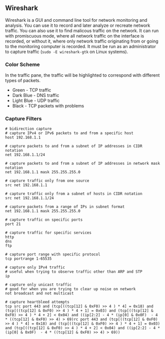 ## Wireshark

Wireshark is a GUI and command line tool for network monitoring and analysis. You can use it to record and later analyze or recreate network traffic. You can also use it to find malicous traffic on the network. It can run with promiscuous mode, where all network traffic on the interface is recorded, or without it, where only network traffic originating from or going to the monitoring computer is recorded. It must be run as an administrator to capture traffic (`sudo -E wireshark-gtk` on Linux systems).


### Color Scheme

In the traffic pane, the traffic will be highlighted to correspond with different types of packets.

* Green - TCP traffic
* Dark Blue - DNS traffic
* Light Blue - UDP traffic
* Black - TCP packets with problems


### Capture Filters

```wireshark
# bidirection capture
# capture IPv4 or IPv6 packets to and from a specific host
host 192.168.1.1

# capture packets to and from a subnet of IP addresses in CIDR notation
net 192.168.1.1/24 

# capture packets to and from a subnet of IP addresses in network mask notation
net 192.168.1.1 mask 255.255.255.0

# capture traffic only from one source
src net 192.168.1.1

# capture traffic only from a subnet of hosts in CIDR notation
src net 192.168.1.1/24

# capture packets from a range of IPs in subnet format
net 192.168.1.1 mask 255.255.255.0

# capture traffic on specific ports
port 21

# capture traffic for specific services
http
dns
ftp

# capture port range with specific protocol
tcp portrange 1-65535

# capture only IPv4 traffic
# useful when trying to observe traffic other than ARP and STP
ip

# capture only unicast traffic
# good for when you are trying to clear up noise on network
not broadcast and not multicast

# capture heartbleed attempts
tcp src port 443 and (tcp[((tcp[12] & 0xF0) >> 4 ) * 4] = 0x18) and (tcp[((tcp[12] & 0xF0) >> 4 ) * 4 + 1] = 0x03) and (tcp[((tcp[12] & 0xF0) >> 4 ) * 4 + 2] < 0x04) and ((ip[2:2] - 4 * (ip[0] & 0x0F)  - 4 * ((tcp[12] & 0xF0) >> 4) > 69)rc port 443 and (tcp[((tcp[12] & 0xF0) >> 4 ) * 4] = 0x18) and (tcp[((tcp[12] & 0xF0) >> 4 ) * 4 + 1] = 0x03) and (tcp[((tcp[12] & 0xF0) >> 4 ) * 4 + 2] < 0x04) and ((ip[2:2] - 4 * (ip[0] & 0x0F)  - 4 * ((tcp[12] & 0xF0) >> 4) > 69))
```
